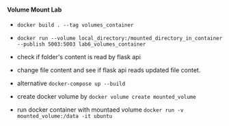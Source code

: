 #### Volume Mount Lab
- `docker build . --tag volumes_container`
- `docker run --volume local_directory:/mounted_directory_in_container --publish 5003:5003 lab6_volumes_container`
- check if folder's content is read by flask api
- change file content and see if flask api reads updated file contet.
- alternative `docker-compose up --build`

- create docker volume by `docker volume create mounted_volume`
- run docker container with mountaed volume `docker run -v mounted_volume:/data -it ubuntu`
